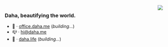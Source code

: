 <img align='right' src="https://github-readme-stats.vercel.app/api/top-langs/?username=DahaWong&theme=graywhite&hide=HTML" />

### Daha, beautifying the world.

- 💼️ · [office.daha.me](https://office.daha.me) (*building…*)
- 📪️ · hi@daha.me
- 🌊️ · [daha.life](https://daha.life) (*building…*)





